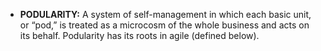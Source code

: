- **PODULARITY:** A system of self-management in which each basic unit, or “pod,” is treated as a microcosm of the whole business and acts on its behalf. Podularity has its roots in agile (defined below).